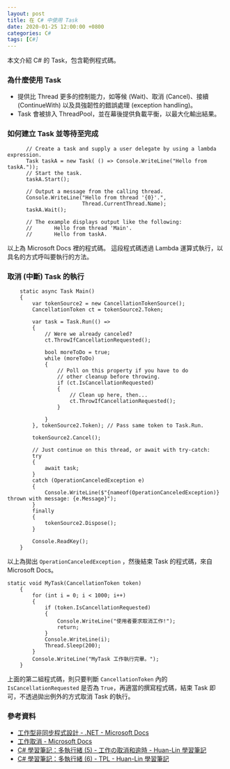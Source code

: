 ```yaml
---
layout: post
title: 在 C# 中使用 Task
date: 2020-01-25 12:00:00 +0800
categories: C#
tags: [C#]
---
```


本文介紹 C# 的 Task，包含範例程式碼。

### 為什麼使用 Task

- 提供比 Thread 更多的控制能力，如等候 (Wait)、取消 (Cancel)、接續 (ContinueWith) 以及具強韌性的錯誤處理 (exception handling)。
- Task 會被排入 ThreadPool，並在幕後提供負載平衡，以最大化輸出結果。

### 如何建立 Task 並等待至完成

```
      // Create a task and supply a user delegate by using a lambda expression. 
      Task taskA = new Task( () => Console.WriteLine("Hello from taskA."));
      // Start the task.
      taskA.Start();

      // Output a message from the calling thread.
      Console.WriteLine("Hello from thread '{0}'.", 
                        Thread.CurrentThread.Name);
      taskA.Wait();

      // The example displays output like the following:
      //       Hello from thread 'Main'.
      //       Hello from taskA.
```

以上為 Microsoft Docs 裡的程式碼。
這段程式碼透過 Lambda 運算式執行，以具名的方式呼叫要執行的方法。

### 取消 (中斷) Task 的執行

```
    static async Task Main()
    {
        var tokenSource2 = new CancellationTokenSource();
        CancellationToken ct = tokenSource2.Token;

        var task = Task.Run(() =>
        {
            // Were we already canceled?
            ct.ThrowIfCancellationRequested();

            bool moreToDo = true;
            while (moreToDo)
            {
                // Poll on this property if you have to do
                // other cleanup before throwing.
                if (ct.IsCancellationRequested)
                {
                    // Clean up here, then...
                    ct.ThrowIfCancellationRequested();
                }

            }
        }, tokenSource2.Token); // Pass same token to Task.Run.

        tokenSource2.Cancel();

        // Just continue on this thread, or await with try-catch:
        try
        {
            await task;
        }
        catch (OperationCanceledException e)
        {
            Console.WriteLine($"{nameof(OperationCanceledException)} thrown with message: {e.Message}");
        }
        finally
        {
            tokenSource2.Dispose();
        }

        Console.ReadKey();
    }
```

以上為拋出 `OperationCanceledException` ，然後結束 Task 的程式碼，來自 Microsoft Docs。

```
static void MyTask(CancellationToken token)
    {
        for (int i = 0; i < 1000; i++)
        {
            if (token.IsCancellationRequested)
            {
                Console.WriteLine("使用者要求取消工作!");
                return;
            }
            Console.WriteLine(i);
            Thread.Sleep(200);
        }
        Console.WriteLine("MyTask 工作執行完畢。");
    }
```

上面的第二組程式碼，則只要判斷 `CancellationToken` 內的 `IsCancellationRequested` 是否為 `True`，再適當的撰寫程式碼，結束 Task 即可，不透過拋出例外的方式取消 Task 的執行。

### 參考資料
- [工作型非同步程式設計 - .NET - Microsoft Docs](https://docs.microsoft.com/zh-tw/dotnet/standard/parallel-programming/task-based-asynchronous-programming)
- [工作取消 - Microsoft Docs](https://docs.microsoft.com/zh-tw/dotnet/standard/parallel-programming/task-cancellation)
- [C# 學習筆記：多執行緒 (5) - 工作の取消和逾時 - Huan-Lin 學習筆記](https://www.huanlintalk.com/2013/06/csharp-notes-multithreading-5.html)
- [C# 學習筆記：多執行緒 (6) - TPL - Huan-Lin 學習筆記](https://www.huanlintalk.com/2013/06/csharp-notes-multithreading-6-tpl.html)